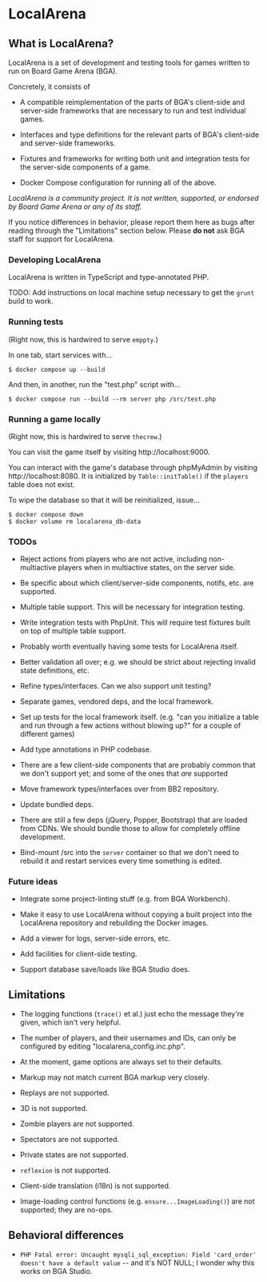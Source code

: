 # LocalArena

## What is LocalArena?

LocalArena is a set of development and testing tools for games written
to run on Board Game Arena (BGA).

Concretely, it consists of

- A compatible reimplementation of the parts of BGA's client-side and
  server-side frameworks that are necessary to run and test individual
  games.

- Interfaces and type definitions for the relevant parts of BGA's
  client-side and server-side frameworks.

- Fixtures and frameworks for writing both unit and integration tests
  for the server-side components of a game.

- Docker Compose configuration for running all of the above.

_LocalArena is a community project.  It is not written, supported, or
endorsed by Board Game Arena or any of its staff._

If you notice differences in behavior, please report them here as bugs
after reading through the "Limitations" section below.  Please **do
not** ask BGA staff for support for LocalArena.

### Developing LocalArena

LocalArena is written in TypeScript and type-annotated PHP.

TODO: Add instructions on local machine setup necessary to get the
`grunt` build to work.

### Running tests

(Right now, this is hardwired to serve `emppty`.)

In one tab, start services with...

```
$ docker compose up --build
```

And then, in another, run the "test.php" script with...

```
$ docker compose run --build --rm server php /src/test.php
```

### Running a game locally

(Right now, this is hardwired to serve `thecrew`.)

You can visit the game itself by visiting http://localhost:9000.

You can interact with the game's database through phpMyAdmin by
visiting http://localhost:8080.  It is initialized by
`Table::initTable()` if the `players` table does not exist.

To wipe the database so that it will be reinitialized, issue...

```
$ docker compose down
$ docker volume rm localarena_db-data
```

### TODOs

- Reject actions from players who are not active, including
  non-multiactive players when in multiactive states, on the server
  side.

- Be specific about which client/server-side components, notifs,
  etc. are supported.

- Multiple table support.  This will be necessary for integration
  testing.

- Write integration tests with PhpUnit.  This will require test
  fixtures built on top of multiple table support.

- Probably worth eventually having some tests for LocalArena itself.

- Better validation all over; e.g. we should be strict about rejecting
  invalid state definitions, etc.

- Refine types/interfaces.  Can we also support unit testing?

- Separate games, vendored deps, and the local framework.

- Set up tests for the local framework itself. (e.g. "can you
  initialize a table and run through a few actions without blowing
  up?" for a couple of different games)

- Add type annotations in PHP codebase.

- There are a few client-side components that are probably common that
  we don't support yet; and some of the ones that *are* supported

- Move framework types/interfaces over from BB2 repository.

- Update bundled deps.

- There are still a few deps (jQuery, Popper, Bootstrap) that are
  loaded from CDNs.  We should bundle those to allow for completely
  offline development.

- Bind-mount /src into the `server` container so that we don't need to
  rebuild it and restart services every time something is edited.

### Future ideas

- Integrate some project-linting stuff (e.g. from BGA Workbench).

- Make it easy to use LocalArena without copying a built project into the
  LocalArena repository and rebuilding the Docker images.

- Add a viewer for logs, server-side errors, etc.

- Add facilities for client-side testing.

- Support database save/loads like BGA Studio does.

## Limitations

- The logging functions (`trace()` et al.) just echo the message
  they're given, which isn't very helpful.

- The number of players, and their usernames and IDs, can only be
  configured by editing "localarena_config.inc.php".

- At the moment, game options are always set to their defaults.

- Markup may not match current BGA markup very closely.

- Replays are not supported.

- 3D is not supported.

- Zombie players are not supported.

- Spectators are not supported.

- Private states are not supported.

- `reflexion` is not supported.

- Client-side translation (i18n) is not supported.

- Image-loading control functions (e.g. `ensure...ImageLoading()`) are
  not supported; they are no-ops.

## Behavioral differences

- `PHP Fatal error: Uncaught mysqli_sql_exception: Field 'card_order'
  doesn't have a default value` -- and it's NOT NULL; I wonder why
  this works on BGA Studio.
